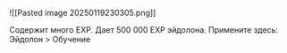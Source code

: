 ![[Pasted image 20250119230305.png]]

Содержит много EXP. Дает 500 000 EXP эйдолона.
Примените здесь: Эйдолон > Обучение